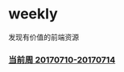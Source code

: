 # weekly
发现有价值的前端资源

### [当前周 20170710-20170714](https://github.com/ihtml5/weekly/blob/master/20170710-20170714.md)

